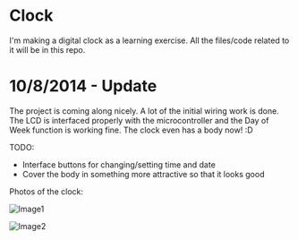 Clock
======

I'm making a digital clock as a learning exercise. All the files/code related to it will be in this repo.

10/8/2014 - Update
===================

The project is coming along nicely. A lot of the initial wiring work is done. The LCD is interfaced properly with the
microcontroller and the Day of Week function is working fine. The clock even has a body now! :D 

TODO:
 * Interface buttons for changing/setting time and date
 * Cover the body in something more attractive so that it looks good

Photos of the clock:

![Image1](http://i.imgur.com/jBAIYdC.jpg)

![Image2](http://i.imgur.com/cZot5nH.jpg)